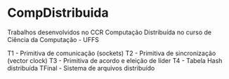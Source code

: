 # CompDistribuida
Trabalhos desenvolvidos no CCR Computação Distribuída no curso de Ciência da Computação - UFFS 

T1 - Primitiva de comunicação (sockets)
T2 - Primitiva de sincronização (vector clock)
T3 - Primitiva de acordo e eleição de líder
T4 - Tabela Hash distribuída
TFinal - Sistema de arquivos distribuído
